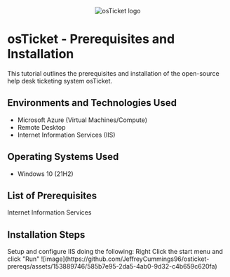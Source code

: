 <p align="center">
<img src="https://i.imgur.com/Clzj7Xs.png" alt="osTicket logo"/>
</p>

<h1>osTicket - Prerequisites and Installation</h1>
This tutorial outlines the prerequisites and installation of the open-source help desk ticketing system osTicket.<br />


<h2>Environments and Technologies Used</h2>

- Microsoft Azure (Virtual Machines/Compute)
- Remote Desktop
- Internet Information Services (IIS)

<h2>Operating Systems Used </h2>

- Windows 10</b> (21H2)

<h2>List of Prerequisites</h2>
Internet Information Services


<h2>Installation Steps</h2>
Setup and configure IIS doing the following:
Right Click the start menu and click "Run"
![image](https://github.com/JeffreyCummings96/osticket-prereqs/assets/153889746/585b7e95-2da5-4ab0-9d32-c4b659c620fa)

<p>
